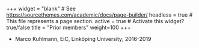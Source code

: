 +++
widget = "blank"  # See https://sourcethemes.com/academic/docs/page-builder/
headless = true  # This file represents a page section.
active = true  # Activate this widget? true/false
title = "Prior members"
weight=100
+++
 * Marco Kuhlmann, EiC, Linköping University; 2016-2019
